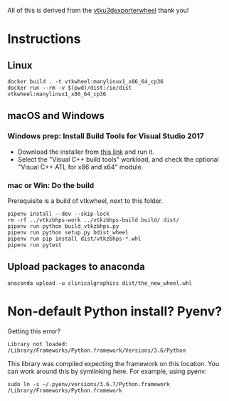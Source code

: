 All of this is derived from the [vtku3dexporterwheel](https://github.com/berendkleinhaneveld/vtku3dexporterwheel) thank you!

# Instructions

## Linux

```
docker build . -t vtkwheel:manylinux1_x86_64_cp36
docker run --rm -v $(pwd)/dist:/io/dist vtkwheel:manylinux1_x86_64_cp36
```

## macOS and Windows

### Windows prep: Install Build Tools for Visual Studio 2017

- Download the installer from [this link](https://visualstudio.microsoft.com/thank-you-downloading-visual-studio/?sku=BuildTools&rel=15) and run it. 
- Select the "Visual C++ build tools" workload, and check the optional "Visual C++ ATL for x86 and x64" module.

### mac or Win: Do the build

Prerequisite is a build of vtkwheel, next to this folder.

```
pipenv install --dev --skip-lock
rm -rf ../vtkzbhps-work ../vtkzbhps-build build/ dist/
pipenv run python build_vtkzbhps.py
pipenv run python setup.py bdist_wheel
pipenv run pip install dist/vtkzbhps-*.whl
pipenv run pytest
```

## Upload packages to anaconda

```
anaconda upload -u clinicalgraphics dist/the_new_wheel.whl
```

# Non-default Python install? Pyenv? 

Getting this error?
```
Library not loaded: /Library/Frameworks/Python.framework/Versions/3.6/Python
```

This library was compiled expecting the framework on this location. You can work
around this by symlinking here. For example, using pyenv:

```
sudo ln -s ~/.pyenv/versions/3.6.7/Python.framework /Library/Frameworks/Python.framework
```
